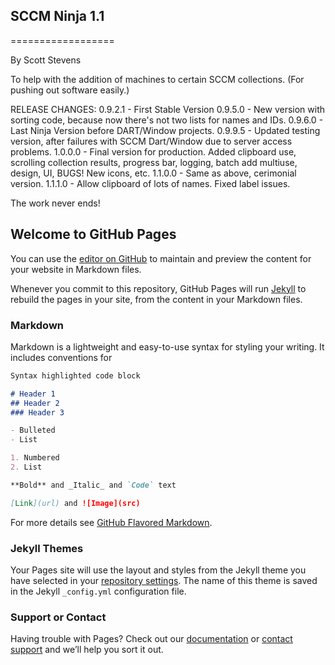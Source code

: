 ## SCCM Ninja 1.1
==================

By Scott Stevens

To help with the addition of machines to certain SCCM collections. (For pushing out software easily.)

RELEASE CHANGES:
0.9.2.1 - First Stable Version
0.9.5.0 - New version with sorting code, because now there's not two lists for names and IDs.
0.9.6.0 - Last Ninja Version before DART/Window projects.
0.9.9.5 - Updated testing version, after failures with SCCM Dart/Window due to server access problems.
1.0.0.0 - Final version for production. Added clipboard use, scrolling collection results, progress bar, logging, batch add multiuse, design, UI, BUGS! New icons, etc.
1.1.0.0 - Same as above, cerimonial version.
1.1.1.0 - Allow clipboard of lots of names. Fixed label issues.

The work never ends!

## Welcome to GitHub Pages

You can use the [editor on GitHub](https://github.com/draxios/SCCM-Ninja/edit/main/README.md) to maintain and preview the content for your website in Markdown files.

Whenever you commit to this repository, GitHub Pages will run [Jekyll](https://jekyllrb.com/) to rebuild the pages in your site, from the content in your Markdown files.

### Markdown

Markdown is a lightweight and easy-to-use syntax for styling your writing. It includes conventions for

```markdown
Syntax highlighted code block

# Header 1
## Header 2
### Header 3

- Bulleted
- List

1. Numbered
2. List

**Bold** and _Italic_ and `Code` text

[Link](url) and ![Image](src)
```

For more details see [GitHub Flavored Markdown](https://guides.github.com/features/mastering-markdown/).

### Jekyll Themes

Your Pages site will use the layout and styles from the Jekyll theme you have selected in your [repository settings](https://github.com/draxios/SCCM-Ninja/settings). The name of this theme is saved in the Jekyll `_config.yml` configuration file.

### Support or Contact

Having trouble with Pages? Check out our [documentation](https://docs.github.com/categories/github-pages-basics/) or [contact support](https://github.com/contact) and we’ll help you sort it out.
